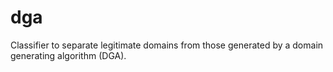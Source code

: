 dga
===

Classifier to separate legitimate domains from those generated by a domain generating algorithm (DGA).
